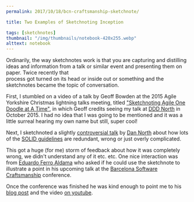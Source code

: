 ```yaml
---
permalink: 2017/10/18/bcn-craftsmanship-sketchnote/

title: Two Examples of Sketchnoting Inception

tags: [sketchnotes]
thumbnail: "/img/thumbnails/notebook-420x255.webp"
alttext: notebook
---
```


Ordinarily, the way sketchnotes work is that you are capturing and distilling ideas
and information from a talk or similar event and presenting them on paper. Twice recently that  
process got turned on its head or inside out or something and the sketchnotes became the
topic of conversation.

First, I stumbled on a video of a talk by Geoff Bowden at the 2015 Agile Yorkshire
Christmas lightning talks meeting, titled ["Sketchnoting Agile One Doodle at A Time"](https://www.youtube.com/watch?v=mZTkP6Joqro), in
which Geoff credits seeing my talk at [DDD North](http://dddnorth.co.uk/) in
October 2015. I had no idea that I was going to be mentioned and it was a little surreal
hearing my own name but still, super cool!

Next, I sketchnoted a slightly [controversial talk](https://speakerdeck.com/tastapod/why-every-element-of-solid-is-wrong) by [Dan North](https://twitter.com/tastapod)
about how lots of the [SOLID guidelines](<https://en.wikipedia.org/wiki/SOLID_(object-oriented_design)>) are redundant, wrong or just overly complicated.

This got a huge (for me) storm of feedback about how it was completely wrong, we didn't
understand any of it etc. etc. One nice interaction was from [Eduardo Ferro Aldama](https://twitter.com/eferro) who asked if he could use the sketchnote to illustrate a
point in his upcoming talk at the [Barcelona Software Craftsmanship](https://scbcn.github.io/) conference.

Once the conference was finished he was kind enough to point me to
his [blog post](http://www.eferro.net/2017/10/simplicidad-para-desarrolladores.html) and
the video [on youtube](https://www.youtube.com/watch?time_continue=1013&v=6FDxbCzh2sI).
